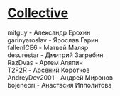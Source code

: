 # [Collective](https://mitguy.github.io/collective/)
mitguy - Александр Ерохин<br>
garinyaroslav - Ярослав Гарин<br>
fallenICE6 - Матвей Маляр<br>
desurestar - Дмитрий Загребин<br>
RazDvas - Артем Аляпин<br>
T2F2R - Арсений Коротков<br>
AndreyDev2001 - Андрей Миронов<br>
bojeneori - Анастасия Ипполитова<br>
